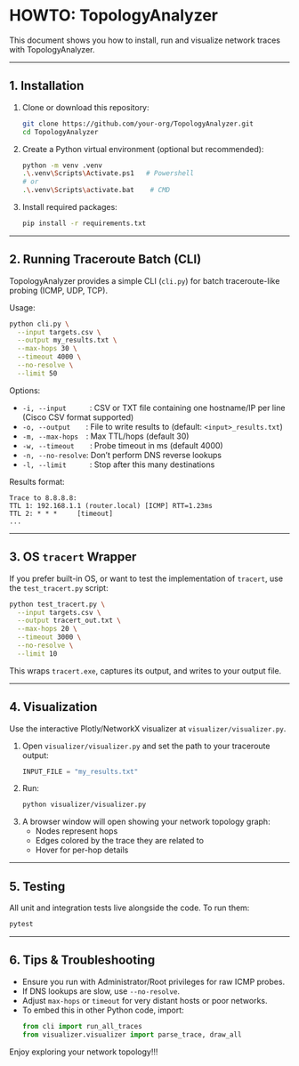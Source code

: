 # HOWTO: TopologyAnalyzer

This document shows you how to install, run and visualize network traces with TopologyAnalyzer.

---

## 1. Installation

1. Clone or download this repository:
   ```bash
   git clone https://github.com/your-org/TopologyAnalyzer.git
   cd TopologyAnalyzer
   ```
2. Create a Python virtual environment (optional but recommended):
   ```bash
   python -m venv .venv
   .\.venv\Scripts\Activate.ps1   # Powershell
   # or
   .\.venv\Scripts\activate.bat    # CMD
   ```
3. Install required packages:
   ```bash
   pip install -r requirements.txt
   ```

---

## 2. Running Traceroute Batch (CLI)

TopologyAnalyzer provides a simple CLI (`cli.py`) for batch traceroute-like probing (ICMP, UDP, TCP).

Usage:
```bash
python cli.py \
  --input targets.csv \
  --output my_results.txt \
  --max-hops 30 \
  --timeout 4000 \
  --no-resolve \
  --limit 50
```

Options:
- `-i, --input`   : CSV or TXT file containing one hostname/IP per line (Cisco CSV format supported)
- `-o, --output`  : File to write results to (default: `<input>_results.txt`)
- `-m, --max-hops` : Max TTL/hops (default 30)
- `-w, --timeout`  : Probe timeout in ms (default 4000)
- `-n, --no-resolve`: Don’t perform DNS reverse lookups
- `-l, --limit`   : Stop after this many destinations

Results format:
```
Trace to 8.8.8.8:
TTL 1: 192.168.1.1 (router.local) [ICMP] RTT=1.23ms
TTL 2: * * *     [timeout]
...
```

---

## 3. OS `tracert` Wrapper

If you prefer built-in OS, or want to test the implementation of `tracert`, use the `test_tracert.py` script:

```bash
python test_tracert.py \
  --input targets.csv \
  --output tracert_out.txt \
  --max-hops 20 \
  --timeout 3000 \
  --no-resolve \
  --limit 10
```

This wraps `tracert.exe`, captures its output, and writes to your output file.

---

## 4. Visualization

Use the interactive Plotly/NetworkX visualizer at `visualizer/visualizer.py`.

1. Open `visualizer/visualizer.py` and set the path to your traceroute output:
   ```python
   INPUT_FILE = "my_results.txt"
   ```
2. Run:
   ```bash
   python visualizer/visualizer.py
   ```
3. A browser window will open showing your network topology graph:
   - Nodes represent hops
   - Edges colored by the trace they are related to
   - Hover for per-hop details

---

## 5. Testing

All unit and integration tests live alongside the code. To run them:

```bash
pytest
```

---

## 6. Tips & Troubleshooting

- Ensure you run with Administrator/Root privileges for raw ICMP probes.
- If DNS lookups are slow, use `--no-resolve`.
- Adjust `max-hops` or `timeout` for very distant hosts or poor networks.
- To embed this in other Python code, import:
  ```python
  from cli import run_all_traces
  from visualizer.visualizer import parse_trace, draw_all
  ```

Enjoy exploring your network topology!!!